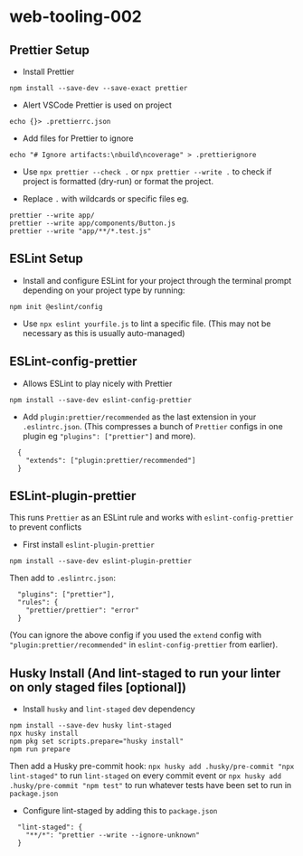 # web-tooling-002

## Prettier Setup

- Install Prettier

```npm install --save-dev --save-exact prettier```

- Alert VSCode Prettier is used on project

```echo {}> .prettierrc.json```

- Add files for Prettier to ignore

```echo "# Ignore artifacts:\nbuild\ncoverage" > .prettierignore```

- Use ```npx prettier --check .``` or ```npx prettier --write .``` to check if project is formatted (dry-run) or format the project.


- Replace ```.``` with wildcards or specific files eg.

```
prettier --write app/
prettier --write app/components/Button.js
prettier --write "app/**/*.test.js"
```

## ESLint Setup

-  Install and configure ESLint for your project through the terminal prompt depending on your project type by running:

```npm init @eslint/config```

- Use ```npx eslint yourfile.js``` to lint a specific file. (This may not be necessary as this is usually auto-managed)

## ESLint-config-prettier

- Allows ESLint to play nicely with Prettier
   
```npm install --save-dev eslint-config-prettier```

- Add `plugin:prettier/recommended` as the last extension in your `.eslintrc.json`. (This compresses a bunch of `Prettier` configs in one plugin eg `"plugins": ["prettier"]` and more).

```
  {
    "extends": ["plugin:prettier/recommended"]
  }
```


## ESLint-plugin-prettier

This runs `Prettier` as an ESLint rule and works with `eslint-config-prettier` to prevent conflicts

- First install `eslint-plugin-prettier`

`npm install --save-dev eslint-plugin-prettier`

Then add to `.eslintrc.json`:

```
  "plugins": ["prettier"],
  "rules": {
    "prettier/prettier": "error"
  }
```

(You can ignore the above config if you used the `extend` config with `"plugin:prettier/recommended"` in `eslint-config-prettier` from earlier).

## Husky Install (And lint-staged to run your linter on only staged files [optional])

- Install `husky` and `lint-staged` dev dependency

```
npm install --save-dev husky lint-staged
npx husky install
npm pkg set scripts.prepare="husky install"
npm run prepare
```

Then add a Husky pre-commit hook:
```npx husky add .husky/pre-commit "npx lint-staged"``` to run `lint-staged` on every commit event or ```npx husky add .husky/pre-commit "npm test"``` to run whatever tests have been set to run in `package.json`

- Configure lint-staged by adding this to ```package.json```

```
  "lint-staged": {
    "**/*": "prettier --write --ignore-unknown"
  }
```

